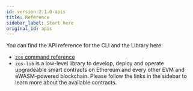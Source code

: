 ```yaml
---
id: version-2.1.0-apis
title: Reference
sidebar_label: Start here
original_id: apis
---
```


You can find the API reference for the CLI and the Library here:

- [`zos` command reference](climain.md)
- `zos-lib` is a low-level library to develop, deploy and operate upgradeable smart contracts on Ethereum and every other EVM and eWASM-powered blockchain. Please follow the links in the sidebar to learn more about the available contracts.

